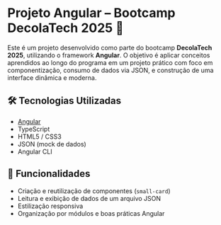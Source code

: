 # Projeto Angular – Bootcamp DecolaTech 2025 🚀

Este é um projeto desenvolvido como parte do bootcamp **DecolaTech 2025**, utilizando o framework **Angular**. O objetivo é aplicar conceitos aprendidos ao longo do programa em um projeto prático com foco em componentização, consumo de dados via JSON, e construção de uma interface dinâmica e moderna.

## 🛠️ Tecnologias Utilizadas

- [Angular](https://angular.io/)
- TypeScript
- HTML5 / CSS3
- JSON (mock de dados)
- Angular CLI


## 🧩 Funcionalidades

- Criação e reutilização de componentes (`small-card`)
- Leitura e exibição de dados de um arquivo JSON
- Estilização responsiva
- Organização por módulos e boas práticas Angular